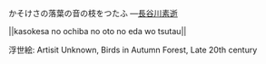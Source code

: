 かそけさの落葉の音の枝をつたふ
—[長谷川素逝](https://ja.wikipedia.org/wiki/長谷川素逝)

||kasokesa no ochiba no oto no eda wo tsutau||

浮世絵: Artisit Unknown, Birds in Autumn Forest, Late 20th century